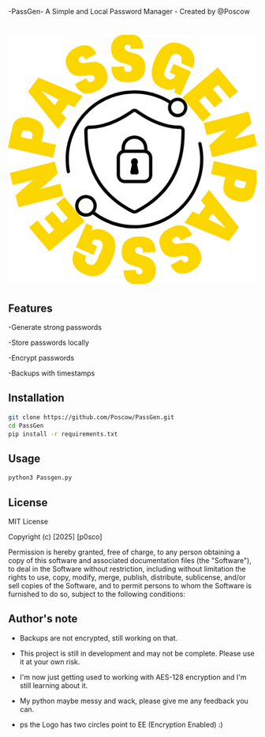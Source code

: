 -PassGen- A Simple and Local Password Manager - Created by @Poscow
# <img src="assets/logo.png" width="600"> 


## Features
-Generate strong passwords

-Store passwords locally

-Encrypt passwords

-Backups with timestamps

## Installation
```bash
git clone https://github.com/Poscow/PassGen.git
cd PassGen
pip install -r requirements.txt

```
## Usage
```bash
python3 Passgen.py
```

## License
MIT License

Copyright (c) [2025] [p0sco]

Permission is hereby granted, free of charge, to any person obtaining a copy
of this software and associated documentation files (the "Software"), to deal
in the Software without restriction, including without limitation the rights
to use, copy, modify, merge, publish, distribute, sublicense, and/or sell
copies of the Software, and to permit persons to whom the Software is
furnished to do so, subject to the following conditions:

## Author's note
- Backups are not encrypted, still working on that.

- This project is still in development and may not be complete. Please use it at your own risk.

- I'm now just getting used to working with AES-128 encryption and I'm still learning about it.

- My python maybe messy and wack, please give me any feedback you can.
- ps the Logo has two circles point to EE (Encryption Enabled) :)
